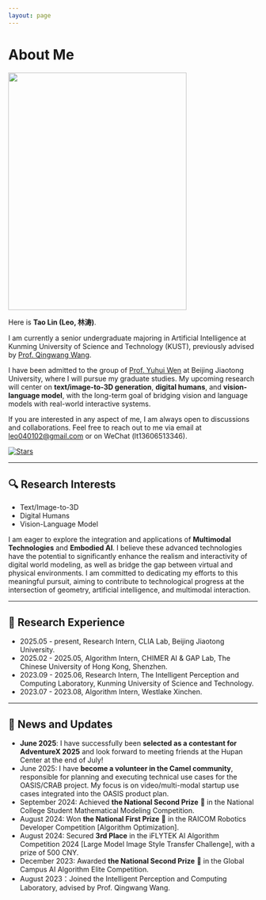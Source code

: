 ```yaml
---
layout: page
---
```


# About Me

<img src="https://lintao.online/image.png" class="floatpic" width="360" height="480">

Here is **Tao Lin (Leo, 林涛)**.

I am currently a senior undergraduate majoring in Artificial Intelligence at Kunming University of Science and Technology (KUST), previously advised by [Prof. Qingwang Wang](https://xzy.kust.edu.cn/info/1127/2815.htm).

I have been admitted to the group of [Prof. Yuhui Wen](https://faculty.bjtu.edu.cn/9986/) at Beijing Jiaotong University, where I will pursue my graduate studies. My upcoming research will center on **text/image-to-3D generation**, **digital humans**, and **vision-language model**, with the long-term goal of bridging vision and language models with real-world interactive systems.

If you are interested in any aspect of me, I am always open to discussions and collaborations. Feel free to reach out to me via email at leo040102@gmail.com
 or on WeChat (lt13606513346).

[![Stars](https://img.shields.io/github/stars/123pyLeo?style=social)](https://github.com/123pyLeo)

---

## 🔍 Research Interests

- Text/Image-to-3D
- Digital Humans
- Vision-Language Model

I am eager to explore the integration and applications of **Multimodal Technologies** and **Embodied AI**. I believe these advanced technologies have the potential to significantly enhance the realism and interactivity of digital world modeling, as well as bridge the gap between virtual and physical environments. I am committed to dedicating my efforts to this meaningful pursuit, aiming to contribute to technological progress at the intersection of geometry, artificial intelligence, and multimodal interaction.

---

## 💼 Research Experience

- 2025.05 - present, Research Intern, CLIA Lab, Beijing Jiaotong University.
- 2025.02 - 2025.05, Algorithm Intern, CHIMER AI & GAP Lab, The Chinese University of Hong Kong, Shenzhen.
- 2023.09 - 2025.06, Research Intern, The Intelligent Perception and Computing Laboratory, Kunming University of Science and Technology.
- 2023.07 - 2023.08, Algorithm Intern, Westlake Xinchen.

---

## 📰 News and Updates

- **June 2025**: I have successfully been **selected as a contestant for AdventureX 2025** and look forward to meeting friends at the Hupan Center at the end of July!
- June 2025: I have **become a volunteer in the Camel community**, responsible for planning and executing technical use cases for the OASIS/CRAB project. My focus is on video/multi-modal startup use cases integrated into the OASIS product plan.
- September 2024: Achieved **the National Second Prize** 🥈 in the National College Student Mathematical Modeling Competition.
- August 2024: Won **the National First Prize** 🥇 in the RAICOM Robotics Developer Competition [Algorithm Optimization].
- August 2024: Secured **3rd Place** in the iFLYTEK AI Algorithm Competition 2024 [Large Model Image Style Transfer Challenge], with a prize of 500 CNY.
- December 2023: Awarded **the National Second Prize** 🥈 in the Global Campus AI Algorithm Elite Competition.
- August 2023：Joined the Intelligent Perception and Computing Laboratory, advised by Prof. Qingwang Wang.
<br>

<script type="text/javascript" id="clustrmaps" 
src="//clustrmaps.com/map_v2.js?d=yk-jb_ZzvLkNqbtPU-KOeDAJbRXEp1V9pCg4hHlJem8&cl=ffffff&w=a" 
style="width: 300px; height: 225px;"></script>

<!--
<blockquote class="twitter-tweet"><p lang="en" dir="ltr">Thrilled to be an AAAI-UC Scholar at <a href="https://twitter.com/hashtag/AAAI24?src=hash&amp;ref_src=twsrc%5Etfw">#AAAI24</a>, thanks to <a href="https://twitter.com/hashtag/AAAI?src=hash&amp;ref_src=twsrc%5Etfw">#AAAI</a> &amp; <a href="https://twitter.com/hashtag/GoogleExploreCSR?src=hash&amp;ref_src=twsrc%5Etfw">#GoogleExploreCSR</a> for the sponsorship. Grateful for the knowledge gained and new friendships formed.<br><br>Wonderful trip in Vancouver. Looking forward to staying connected with all.<a href="https://twitter.com/hashtag/AAAI24?src=hash&amp;ref_src=twsrc%5Etfw">#AAAI24</a> <a href="https://twitter.com/hashtag/Vancouver?src=hash&amp;ref_src=twsrc%5Etfw">#Vancouver</a> <a href="https://twitter.com/hashtag/GoogleExploreCSR?src=hash&amp;ref_src=twsrc%5Etfw">#GoogleExploreCSR</a> <a href="https://t.co/wUQUp8XlSM">pic.twitter.com/wUQUp8XlSM</a></p>&mdash; Hanlin CAI (seeking a PhD position 2025) (@lancecai2002) <a href="https://twitter.com/lancecai2002/status/1762210025173344260?ref_src=twsrc%5Etfw">February 26, 2024</a></blockquote> <script async src="https://platform.twitter.com/widgets.js" charset="utf-8"></script>

- 2025.05 - present, Research Intern, CLIA Lab, Beijing Jiaotong University.

[![Follow](https://img.shields.io/github/followers/123pyLeo?style=social&label=Follow)](https://github.com/123pyLeo?tab=followers)
- 2025.05 - present, Research Intern, CLIA Lab, Beijing Jiaotong University.
-->

